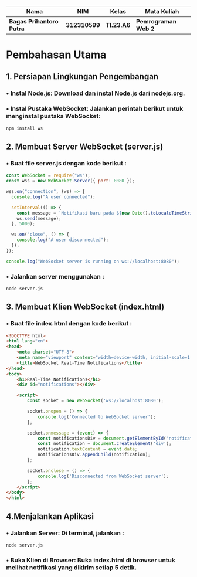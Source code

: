 |Nama|NIM|Kelas|Mata Kuliah|
|----|---|-----|------|
|**Bagas Prihantoro Putra**|**312310599**|**TI.23.A6**|**Pemrograman Web 2**|

# Pembahasan Utama
## 1. Persiapan Lingkungan Pengembangan
### • Instal Node.js: Download dan instal Node.js dari nodejs.org.
### • Instal Pustaka WebSocket: Jalankan perintah berikut untuk menginstal pustaka WebSocket:
```bash
npm install ws
```
## 2. Membuat Server WebSocket (server.js)
### • Buat file server.js dengan kode berikut :
```javascript
const WebSocket = require("ws");
const wss = new WebSocket.Server({ port: 8080 });

wss.on("connection", (ws) => {
  console.log("A user connected");

  setInterval(() => {
    const message = `Notifikasi baru pada ${new Date().toLocaleTimeString()}`;
    ws.send(message);
  }, 5000);

  ws.on("close", () => {
    console.log("A user disconnected");
  });
});

console.log("WebSocket server is running on ws://localhost:8080");
```
### • Jalankan server menggunakan :
```bash
node server.js
```
## 3. Membuat Klien WebSocket (index.html)
### • Buat file index.html dengan kode berikut :
```html
<!DOCTYPE html>
<html lang="en">
<head>
    <meta charset="UTF-8">
    <meta name="viewport" content="width=device-width, initial-scale=1.0">
    <title>WebSocket Real-Time Notifications</title>
</head>
<body>
    <h1>Real-Time Notifications</h1>
    <div id="notifications"></div>

    <script>
        const socket = new WebSocket('ws://localhost:8080');

        socket.onopen = () => {
            console.log('Connected to WebSocket server');
        };

        socket.onmessage = (event) => {
            const notificationsDiv = document.getElementById('notifications');
            const notification = document.createElement('div');
            notification.textContent = event.data;
            notificationsDiv.appendChild(notification);
        };

        socket.onclose = () => {
            console.log('Disconnected from WebSocket server');
        };
    </script>
</body>
</html>
```
## 4.Menjalankan Aplikasi
### • Jalankan Server: Di terminal, jalankan :
```bash
node server.js
```
### • Buka Klien di Browser: Buka index.html di browser untuk melihat notifikasi yang dikirim setiap 5 detik.
